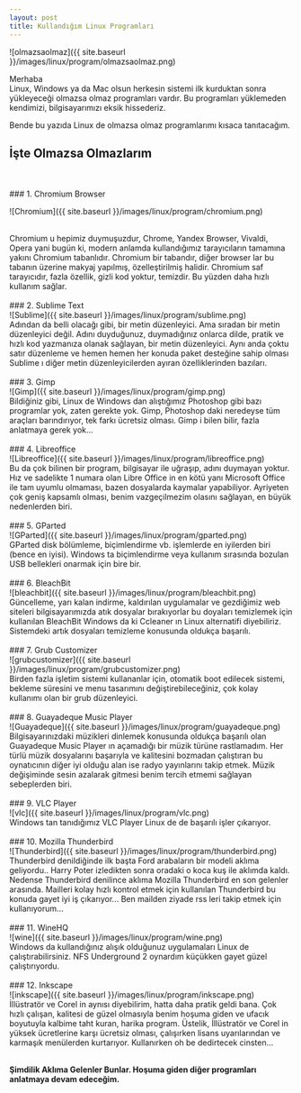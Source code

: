 ```yaml
---
layout: post
title: Kullandığım Linux Programları
---
```

![olmazsaolmaz]({{ site.baseurl }}/images/linux/program/olmazsaolmaz.png)<br/>


Merhaba <br/>
Linux, Windows ya da Mac olsun herkesin sistemi ilk kurduktan sonra yükleyeceği olmazsa olmaz programları vardır. Bu programları yüklemeden kendimizi, bilgisayarımızı eksik hissederiz.

Bende bu yazıda Linux de olmazsa olmaz programlarımı kısaca tanıtacağım.
<br/>
## İşte Olmazsa Olmazlarım
<br/>
<br/>
### 1. Chromium Browser

![Chromium]({{ site.baseurl }}/images/linux/program/chromium.png)

<br/>
Chromium u hepimiz duymuşuzdur, Chrome, Yandex Browser, Vivaldi, Opera yani bugün ki, modern anlamda kullandığımız tarayıcıların tamamına yakını  Chromium tabanlıdır. Chromium bir tabandır, diğer browser lar bu tabanın üzerine makyaj yapılmış, özelleştirilmiş halidir. Chromium saf tarayıcıdır, fazla özellik, gizli kod yoktur, temizdir. Bu yüzden daha hızlı kullanım sağlar.
<br/><br/>
### 2. Sublime Text
<br/>
![Sublime]({{ site.baseurl }}/images/linux/program/sublime.png)

<br/>
Adından da belli olacağı gibi, bir metin düzenleyici. Ama sıradan bir metin düzenleyici değil. Adını duyduğunuz, duymadığınız onlarca dilde, pratik ve hızlı kod yazmanıza olanak sağlayan, bir metin düzenleyici. Aynı anda çoktu satır düzenleme ve hemen hemen her konuda paket desteğine sahip olması  Sublime ı diğer metin düzenleyicilerden ayıran özelliklerinden bazıları.
<br/><br/>
### 3. Gimp
<br/>
![Gimp]({{ site.baseurl }}/images/linux/program/gimp.png)

<br/>
 Bildiğiniz gibi, Linux de Windows dan alıştığımız Photoshop gibi bazı programlar yok, zaten gerekte yok. Gimp, Photoshop daki neredeyse tüm araçları barındırıyor, tek farkı ücretsiz olması. Gimp i bilen bilir, fazla anlatmaya gerek yok...
<br/><br/>
### 4. Libreoffice
<br/>
![Libreoffice]({{ site.baseurl }}/images/linux/program/libreoffice.png)

<br/>
Bu da çok bilinen bir program, bilgisayar ile uğraşıp, adını duymayan yoktur. Hız ve sadelikte 1 numara olan Libre Office in en kötü yanı Microsoft Office ile tam uyumlu olmaması, bazen dosyalarda kaymalar yapabiliyor. Ayriyeten çok geniş kapsamlı olması, benim vazgeçilmezim olasını sağlayan, en büyük nedenlerden biri.
<br/><br/>
### 5. GParted
<br/>
![GParted]({{ site.baseurl }}/images/linux/program/gparted.png)

<br/>
GParted disk bölümleme, biçimlendirme vb. işlemlerde en iyilerden biri (bence en iyisi). Windows ta biçimlendirme veya kullanım sırasında bozulan USB bellekleri onarmak için bire bir.
<br/><br/>
### 6. BleachBit
<br/>
![bleachbit]({{ site.baseurl }}/images/linux/program/bleachbit.png)

<br/>
Güncelleme, yarı kalan indirme, kaldırılan uygulamalar ve gezdiğimiz web siteleri bilgisayarımızda atık dosyalar bırakıyorlar bu doyaları temizlemek için kullanılan BleachBit Windows da ki Ccleaner ın Linux alternatifi diyebiliriz. Sistemdeki artık dosyaları temizleme konusunda oldukça başarılı.<br/><br/>
### 7. Grub Customizer
<br/>
![grubcustomizer]({{ site.baseurl }}/images/linux/program/grubcustomizer.png)

<br/>
Birden fazla işletim sistemi kullananlar için, otomatik boot edilecek sistemi, bekleme süresini ve menu tasarımını değiştirebileceğiniz, çok kolay kullanımı olan bir grub düzenleyici.
<br/><br/>
### 8. Guayadeque Music Player
<br/>
![Guayadeque]({{ site.baseurl }}/images/linux/program/guayadeque.png)

<br/>
Bilgisayarınızdaki müzikleri dinlemek konusunda oldukça başarılı olan  Guayadeque Music Player ın açamadığı bir müzik türüne rastlamadım. Her türlü müzik dosyalarını başarıyla ve kalitesini bozmadan çalıştıran bu oynatıcının diğer iyi olduğu alan ise radyo yayınlarını takip etmek. Müzik değişiminde sesin azalarak gitmesi benim tercih etmemi sağlayan sebeplerden biri.
<br/><br/>
### 9. VLC Player
<br/>
![vlc]({{ site.baseurl }}/images/linux/program/vlc.png)

<br/>
Windows tan tanıdığımız VLC Player Linux de de başarılı işler çıkarıyor.
<br/><br/>
### 10. Mozilla Thunderbird
<br/>
![Thunderbird]({{ site.baseurl }}/images/linux/program/thunderbird.png)

<br/>
Thunderbird denildiğinde ilk başta Ford arabaların bir modeli aklıma geliyordu.. Harry Poter izledikten sonra oradaki o koca kuş ile aklımda kaldı. Nedense Thunderbird denilince aklıma Mozilla Thunderbird en son gelenler arasında. Mailleri kolay hızlı kontrol etmek için kullanılan Thunderbird bu konuda gayet iyi iş çıkarıyor... Ben mailden ziyade rss leri takip etmek için kullanıyorum...
<br/><br/>
### 11. WineHQ
<br/>
![wine]({{ site.baseurl }}/images/linux/program/wine.png)

<br/>
Windows da kullandığınız alışık olduğunuz uygulamaları Linux de çalıştırabilirsiniz. NFS Underground 2 oynardım küçükken gayet güzel çalıştırıyordu.
<br/><br/>
### 12. Inkscape
<br/>
![inkscape]({{ site.baseurl }}/images/linux/program/inkscape.png)

<br/>
İllüstratör ve Corel in aynısı diyebilirim, hatta daha pratik geldi bana. Çok hızlı çalışan, kalitesi de güzel olmasıyla benim hoşuma giden ve ufacık boyutuyla kalbime taht kuran, harika program. Üstelik, İllüstratör ve Corel in yüksek ücretlerine karşı ücretsiz olması, çalışırken lisans uyarılarından ve karmaşık menülerden kurtarıyor. Kullanırken oh be dedirtecek cinsten...
<br/><br/>

<b> Şimdilik Aklıma Gelenler Bunlar. Hoşuma giden diğer programları anlatmaya devam edeceğim.</b>
